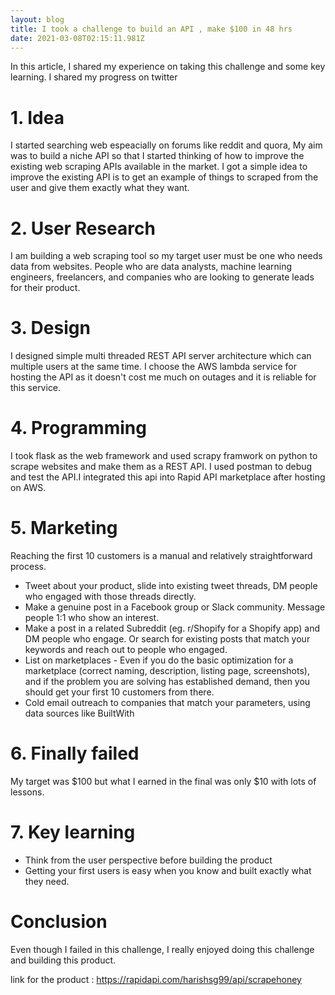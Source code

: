 ```yaml
---
layout: blog
title: I took a challenge to build an API , make $100 in 48 hrs
date: 2021-03-08T02:15:11.981Z
---
```

[](https://twitter.com/CoderHarish/status/1368083115701268482?ref_src=twsrc%5Etfw%7Ctwcamp%5Etweetembed%7Ctwterm%5E1368083115701268482%7Ctwgr%5E%7Ctwcon%5Es1_c10&ref_url=https%3A%2F%2Fpublish.twitter.com%2F%3Fquery%3Dhttps3A2F2Ftwitter.com2FCoderHarish2Fstatus2F1368083115701268482widget%3DTweet)In this article, I shared  my experience on taking this challenge  and some key learning. I shared my progress on twitter

# 1. Idea

I started searching web espeacially on forums like reddit and quora, My aim was to build a niche API so that I started thinking of how to improve the existing web scraping APIs available in the market. I got a simple idea to improve the existing API is to get an example of things to scraped from the user and give them exactly what they want.

# 2. User Research

I am building a web scraping tool so my target user must be one who needs data from websites. People who are data analysts, machine learning engineers, freelancers, and companies who are looking to generate leads for their product.

# 3. Design

I designed simple multi threaded REST API server architecture which can multiple users at the same time. I choose the AWS lambda service for hosting the API as it doesn't cost me much on outages and it is reliable for this service.

# 4. Programming

I took flask as the web framework and used scrapy framwork on python to scrape websites and make them as a REST API. I used postman to debug and test the API.I integrated this api into Rapid API marketplace after hosting on AWS.

# 5. Marketing

Reaching the first 10 customers is a manual and relatively straightforward process.

* Tweet about your product, slide into existing tweet threads, DM people who engaged with those threads directly.
* Make a genuine post in a Facebook group or Slack community. Message people 1:1 who show an interest.
* Make a post in a related Subreddit (eg. r/Shopify for a Shopify app) and DM people who engage. Or search for existing posts that match your keywords and reach out to people who engaged.
* List on marketplaces - Even if you do the basic optimization for a marketplace (correct naming, description, listing page, screenshots), and if the problem you are solving has established demand, then you should get your first 10 customers from there.
* Cold email outreach to companies that match your parameters, using data sources like BuiltWith

# 6. Finally failed

My target was $100 but what I earned in the final was only $10 with lots of lessons. 

# 7. Key learning

* Think from the user perspective before building the product
* Getting your first users is easy when you know and built exactly what they need.

# Conclusion

Even though I failed in this challenge, I really enjoyed doing this challenge and building this product.

link for the product : <https://rapidapi.com/harishsg99/api/scrapehoney>